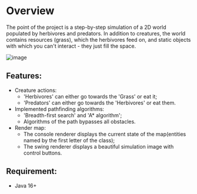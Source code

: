 # Overview

The point of the project is a step-by-step simulation of a 2D world populated by herbivores and predators. 
In addition to creatures, the world contains resources (grass), which the herbivores feed on, and static
objects with which you can't interact - they just fill the space.

![image](https://github.com/MrSinkaaa/Simulation/assets/75826561/ca81cc07-932b-4538-b335-7c21b54432cd)


## Features:

- Creature actions:
   - 'Herbivores' can either go towards the 'Grass' or eat it;
   - 'Predators' can either go towards the 'Herbivores' or eat them.
- Implemented pathfinding algorithms:
  - 'Breadth-first search' and 'A* algorithm';
  - Algorithms of the path bypasses all obstacles.
- Render map: 
  - The console renderer displays the current state of the map(entities named by the first letter of the class);
  - The swing renderer displays a beautiful simulation image with control buttons.
 
## Requirement:
- Java 16+

